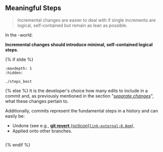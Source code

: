 ## Meaningful Steps

> Incremental changes are easier to deal with if single increments are logical, self-contained but remain as lean as possible.

In the <i class="fab fa-git"></i>-world:

**Incremental changes should introduce minimal, self-contained logical steps**.


{% if slide %}
```{toctree}
:maxdepth: 1
:hidden:

./steps_best
```
{% else %}
It is the developer's choice how many edits to include in a commit and, as previously mentioned in the section "[*separate changes*](#separate-changes)", what these changes pertain to.

Additionally, commits represent the fundamental steps in a <i class="fab fa-git"></i> history and can easily be:

- Undone (see e.g., [**git revert**&nbsp;{octicon}`link-external;0.8em`](https://git-scm.com/docs/git-revert)),
- Applied onto other branches.

```{include} ./steps_best.md
```
{% endif %}
